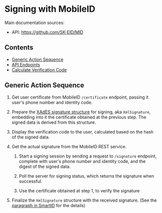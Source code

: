# Signing with MobileID

Main documentation sources:
* API: https://github.com/SK-EID/MID


## Contents

* [Generic Action Sequence](#generic-action-sequence)
* [API Endpoints](#api-endpoints)
* [Calculate Verification Code](#calculate-verification-code) 


## Generic Action Sequence

1. Get user certificate from MobileID `/certificate` endpoint, passing it user's phone number and identity code.
    
1. Prepare the [XAdES signature structure](https://github.com/thorgate/pyasice) for signing, aka `XmlSignature`, 
   embedding into it the certificate obtained at the previous step. 
   The signed data is derived from this structure.
1. Display the verification code to the user, calculated based on the hash of the signed data.
1. Get the actual signature from the MobileID REST service.

    1. Start a signing session by sending a request to `/signature` endpoint, 
       complete with user's phone number and identity code,
       and the digest of the signed data.
      
    1. Poll the server for signing status, which returns the signature when successful.
    1. Use the certificate obtained at step 1, to verify the signature 

1. Finalize the `XmlSignature` structure with the received signature. 
   (See the [paragraph in SmartID](../smartid#finalize-the-xmlsignature-and-the-asic-e-container) for the details)
